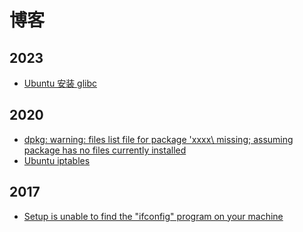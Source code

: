 # 博客

## 2023

- [Ubuntu 安装 glibc](./blog/20230709-ubuntu-install-glibc)

## 2020
- [dpkg: warning: files list file for package \'xxxx\ missing; assuming package has no files currently installed](./blog/20200823-dpkg-warning-files-list-file-for-package-xxxx-missing-assuming-package-has-no-files-currently-installed)
- [Ubuntu iptables](./blog/20200430-ubuntu-iptables)

## 2017

- [Setup is unable to find the "ifconfig" program on your machine](./blog/20171001-setup-is-unable-to-find-the-ifconfig-program-on-your-machine)